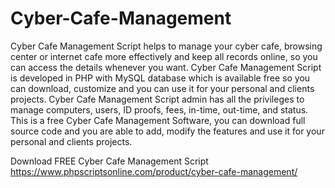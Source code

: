 # Cyber-Cafe-Management
Cyber Cafe Management Script helps to manage your cyber cafe, browsing center or internet cafe more effectively and keep all records online, so you can access the details whenever you want. Cyber Cafe Management Script is developed in PHP with MySQL database which is available free so you can download, customize and you can use it for your personal and clients projects. Cyber Cafe Management Script admin has all the privileges to manage computers, users, ID proofs, fees, in-time, out-time, and status. This is a free Cyber Cafe Management Software, you can download full source code and you are able to add, modify the features and use it for your personal and clients projects.

Download FREE Cyber Cafe Management Script
https://www.phpscriptsonline.com/product/cyber-cafe-management/
